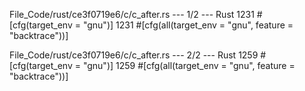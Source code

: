 File_Code/rust/ce3f0719e6/c/c_after.rs --- 1/2 --- Rust
1231 #[cfg(target_env = "gnu")]                                                                                                                              1231 #[cfg(all(target_env = "gnu", feature = "backtrace"))]

File_Code/rust/ce3f0719e6/c/c_after.rs --- 2/2 --- Rust
1259 #[cfg(target_env = "gnu")]                                                                                                                              1259 #[cfg(all(target_env = "gnu", feature = "backtrace"))]

